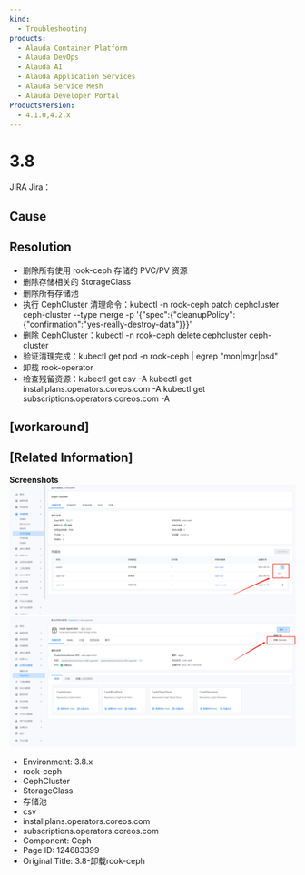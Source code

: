 ```yaml
---
kind:
  - Troubleshooting
products:
  - Alauda Container Platform
  - Alauda DevOps
  - Alauda AI
  - Alauda Application Services
  - Alauda Service Mesh
  - Alauda Developer Portal
ProductsVersion:
  - 4.1.0,4.2.x
---
```

<!-- A type of document that involves encountering a fault, diagnosing it, performing root cause analysis, and providing solutions. -->

# 3.8

JIRA Jira：

## Cause

## Resolution
- 删除所有使用 rook-ceph 存储的 PVC/PV 资源
- 删除存储相关的 StorageClass
- 删除所有存储池
- 执行 CephCluster 清理命令：kubectl -n rook-ceph patch cephcluster ceph-cluster --type merge -p '{"spec":{"cleanupPolicy":{"confirmation":"yes-really-destroy-data"}}}'
- 删除 CephCluster：kubectl -n rook-ceph delete cephcluster ceph-cluster
- 验证清理完成：kubectl get pod -n rook-ceph | egrep "mon|mgr|osd"
- 卸载 rook-operator
- 检查残留资源：kubectl get csv -A
kubectl get installplans.operators.coreos.com -A
kubectl get subscriptions.operators.coreos.com -A

## [workaround]

## [Related Information]
**Screenshots**
![](assets/3-8-xie-zai-rook-ceph/image2022-8-30_11-1-54.png)
![](assets/3-8-xie-zai-rook-ceph/image2022-8-30_11-7-0.png)
- Environment: 3.8.x
- rook-ceph
- CephCluster
- StorageClass
- 存储池
- csv
- installplans.operators.coreos.com
- subscriptions.operators.coreos.com
- Component: Ceph
- Page ID: 124683399
- Original Title: 3.8-卸载rook-ceph
